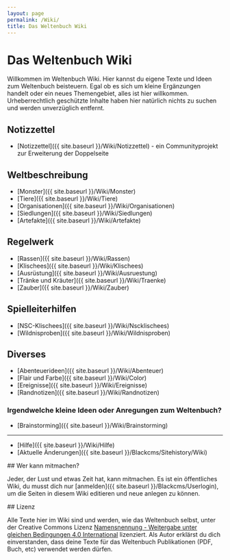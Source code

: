 ```yaml
---
layout: page
permalink: /Wiki/
title: Das Weltenbuch Wiki
---
```



# Das Weltenbuch Wiki


Willkommen im Weltenbuch Wiki. Hier kannst du eigene Texte und Ideen zum Weltenbuch beisteuern. Egal ob es sich um kleine Ergänzungen handelt oder ein neues Themengebiet, alles ist hier willkommen. Urheberrechtlich geschützte Inhalte haben hier natürlich nichts zu suchen und werden unverzüglich entfernt.

## Notizzettel

- [Notizzettel]({{ site.baseurl }}/Wiki/Notizzettel) - ein Communityprojekt zur Erweiterung der Doppelseite

## Weltbeschreibung

- [Monster]({{ site.baseurl }}/Wiki/Monster)
- [Tiere]({{ site.baseurl }}/Wiki/Tiere)
- [Organisationen]({{ site.baseurl }}/Wiki/Organisationen)
- [Siedlungen]({{ site.baseurl }}/Wiki/Siedlungen)
- [Artefakte]({{ site.baseurl }}/Wiki/Artefakte)

## Regelwerk

- [Rassen]({{ site.baseurl }}/Wiki/Rassen)
- [Klischees]({{ site.baseurl }}/Wiki/Klischees)
- [Ausrüstung]({{ site.baseurl }}/Wiki/Ausruestung)
- [Tränke und Kräuter]({{ site.baseurl }}/Wiki/Traenke)
- [Zauber]({{ site.baseurl }}/Wiki/Zauber)

## Spielleiterhilfen

- [NSC-Klischees]({{ site.baseurl }}/Wiki/Nscklischees)
- [Wildnisproben]({{ site.baseurl }}/Wiki/Wildnisproben)

## Diverses

- [Abenteuerideen]({{ site.baseurl }}/Wiki/Abenteuer)
- [Flair und Farbe]({{ site.baseurl }}/Wiki/Color)
- [Ereignisse]({{ site.baseurl }}/Wiki/Ereignisse)
- [Randnotizen]({{ site.baseurl }}/Wiki/Randnotizen)

### Irgendwelche kleine Ideen oder Anregungen zum Weltenbuch?

- [Brainstorming]({{ site.baseurl }}/Wiki/Brainstorming)


***
- [Hilfe]({{ site.baseurl }}/Wiki/Hilfe)
- [Aktuelle Änderungen]({{ site.baseurl }}/Blackcms/Sitehistory/Wiki)



<div class="hinweis">
## Wer kann mitmachen?

Jeder, der Lust und etwas Zeit hat, kann mitmachen. Es ist ein öffentliches Wiki, du musst dich nur [anmelden]({{ site.baseurl }}/Blackcms/Userlogin), um die Seiten in diesem Wiki editieren und neue anlegen zu können.

</div>
<div class="hinweis">
## Lizenz

Alle Texte hier im Wiki sind und werden, wie das Weltenbuch selbst, unter der Creative Commons Lizenz [Namensnennung - Weitergabe unter gleichen Bedingungen 4.0 International](http://creativecommons.org/licenses/by-sa/4.0/) lizenziert. Als Autor erklärst du dich einverstanden, dass deine Texte für das Weltenbuch Publikationen (PDF, Buch, etc) verwendet werden dürfen.

</div>



